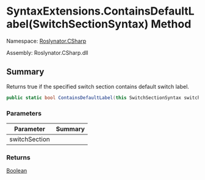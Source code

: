 # SyntaxExtensions\.ContainsDefaultLabel\(SwitchSectionSyntax\) Method

Namespace: [Roslynator.CSharp](../../README.md)

Assembly: Roslynator\.CSharp\.dll

## Summary

Returns true if the specified switch section contains default switch label\.

```csharp
public static bool ContainsDefaultLabel(this SwitchSectionSyntax switchSection)
```

### Parameters

| Parameter | Summary |
| --------- | ------- |
| switchSection | |

### Returns

[Boolean](https://docs.microsoft.com/en-us/dotnet/api/system.boolean)




